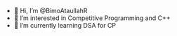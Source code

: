 - 👋 Hi, I’m @BimoAtaullahR
- 👀 I’m interested in Competitive Programming and C++
- 🌱 I’m currently learning DSA for CP


<!---
BimoAtaullahR/BimoAtaullahR is a ✨ special ✨ repository because its `README.md` (this file) appears on your GitHub profile.
You can click the Preview link to take a look at your changes.
--->
